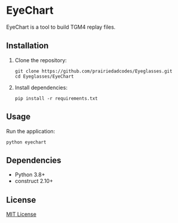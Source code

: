 # EyeChart

EyeChart is a tool to build TGM4 replay files.

## Installation

1. Clone the repository:
   ```
   git clone https://github.com/prairiedadcodes/Eyeglasses.git
   cd Eyeglasses/EyeChart
   ```

2. Install dependencies:
   ```
   pip install -r requirements.txt
   ```

## Usage

Run the application:
```
python eyechart
```

## Dependencies

- Python 3.8+
- construct 2.10+

## License

[MIT License](LICENSE)